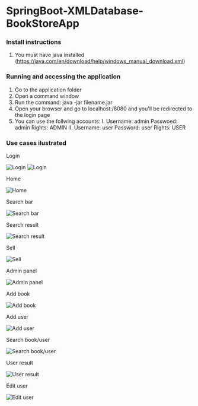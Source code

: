 # SpringBoot-XMLDatabase-BookStoreApp

### Install instructions 
1. You must have java installed (https://java.com/en/download/help/windows_manual_download.xml)

### Running and accessing the application
1. Go to the application folder
2. Open a command window
3. Run the command: java -jar filename.jar
4. Open your browser and go to localhost:/8080 and you'll be redirected to the login page
5. You can use the follwing accounts:
    I. Username: admin
       Passwoed: admin
       Rights: ADMIN
   II. Username: user
       Password: user
       Rights: USER

### Use cases ilustrated

Login

![Login](https://github.com/nimigeanmihnea/SpringBoot-XMLDatabase-BookStoreApp/blob/master/images/1.PNG)
![Login](https://github.com/nimigeanmihnea/SpringBoot-XMLDatabase-BookStoreApp/blob/master/images/2.PNG)

Home

![Home](https://github.com/nimigeanmihnea/SpringBoot-XMLDatabase-BookStoreApp/blob/master/images/3.PNG)

Search bar

![Search bar](https://github.com/nimigeanmihnea/SpringBoot-XMLDatabase-BookStoreApp/blob/master/images/4.PNG)

Search result

![Search result](https://github.com/nimigeanmihnea/SpringBoot-XMLDatabase-BookStoreApp/blob/master/images/5.PNG)

Sell

![Sell](https://github.com/nimigeanmihnea/SpringBoot-XMLDatabase-BookStoreApp/blob/master/images/6.PNG)

Admin panel

![Admin panel](https://github.com/nimigeanmihnea/SpringBoot-XMLDatabase-BookStoreApp/blob/master/images/7.PNG)

Add book

![Add book](https://github.com/nimigeanmihnea/SpringBoot-XMLDatabase-BookStoreApp/blob/master/images/8.PNG)

Add user

![Add user](https://github.com/nimigeanmihnea/SpringBoot-XMLDatabase-BookStoreApp/blob/master/images/9.PNG)

Search book/user

![Search book/user](https://github.com/nimigeanmihnea/SpringBoot-XMLDatabase-BookStoreApp/blob/master/images/10.PNG)

User result

![User result](https://github.com/nimigeanmihnea/SpringBoot-XMLDatabase-BookStoreApp/blob/master/images/11.PNG)

Edit user

![Edit user](https://github.com/nimigeanmihnea/SpringBoot-XMLDatabase-BookStoreApp/blob/master/images/12.PNG)
